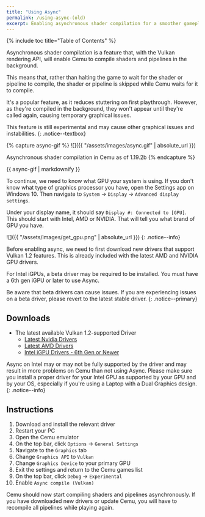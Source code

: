 ```yaml
---
title: "Using Async"
permalink: /using-async-(old)
excerpt: Enabling asynchronous shader compilation for a smoother gameplay experience.
---
```


{% include toc title="Table of Contents" %}

Asynchronous shader compilation is a feature that, with the Vulkan rendering API, will enable Cemu to compile shaders and pipelines in the background.

This means that, rather than halting the game to wait for the shader or pipeline to compile, the shader or pipeline is skipped while Cemu waits for it to compile.

It's a popular feature, as it reduces stuttering on first playthrough. However, as they're compiled in the background, they won't appear until they're called again, causing temporary graphical issues.

This feature is still experimental and may cause other graphical issues and instabilities.
{: .notice--textbox}

{% capture async-gif %}
![]({{ "/assets/images/async.gif" | absolute_url }})

Asynchronous shader compilation in Cemu as of 1.19.2b
{% endcapture %}

<div class="notice">{{ async-gif | markdownify }}</div>

To continue, we need to know what GPU your system is using. If you don't know what type of graphics processor you have, open the Settings app on Windows 10. Then navigate to `System` -> `Display` -> `Advanced display settings`.

Under your display name, it should say `Display #: Connected to [GPU]`. This should start with Intel, AMD or NVIDIA. That will tell you what brand of GPU you have.

![]({{ "/assets/images/get_gpu.png" | absolute_url }})
{: .notice--info}

Before enabling async, we need to first download new drivers that support Vulkan 1.2 features. This is already included with the latest AMD and NVIDIA GPU drivers.

For Intel iGPUs, a beta driver may be required to be installed. You must have a 6th gen iGPU or later to use Async.

Be aware that beta drivers can cause issues. If you are experiencing issues on a beta driver, please revert to the latest stable driver.
{: .notice--primary}

## Downloads

- The latest available Vulkan 1.2-supported Driver
    - [Latest Nvidia Drivers](https://www.nvidia.com/Download/index.aspx)
    - [Latest AMD Drivers](https://www.amd.com/en/support)
    - [Intel iGPU Drivers - 6th Gen or Newer](https://downloadcenter.intel.com/product/80939/Graphics)

Async on Intel may or may not be fully supported by the driver and may result in more problems on Cemu than not using Async. Please make sure you install a proper driver for your Intel GPU as supported by your GPU and by your OS, especially if you're using a Laptop with a Dual Graphics design.
{: .notice--info}

## Instructions

1. Download and install the relevant driver
1. Restart your PC
1. Open the Cemu emulator
1. On the top bar, click `Options` -> `General Settings`
1. Navigate to the `Graphics` tab
1. Change `Graphics API` to `Vulkan`
1. Change `Graphics Device` to your primary GPU
1. Exit the settings and return to the Cemu games list
1. On the top bar, click `Debug` -> `Experimental`
1. Enable `Async compile (Vulkan)`

Cemu should now start compiling shaders and pipelines asynchronously. If you have downloaded new drivers or update Cemu, you will have to recompile all pipelines while playing again.

